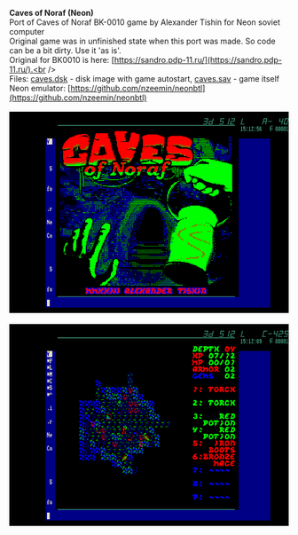 **Caves of Noraf (Neon)**<br />
Port of Caves of Noraf BK-0010 game by Alexander Tishin for Neon soviet computer<br />
Original game was in unfinished state when this port was made. So code can be a bit dirty. Use it 'as is'.<br />
Original for BK0010 is here: [https://sandro.pdp-11.ru/](https://sandro.pdp-11.ru/).<br />
<br />
Files: [caves.dsk](/release/caves.dsk?raw=true) - disk image with game autostart, [caves.sav](/release/caves.sav?raw=true) - game itself<br />
Neon emulator: [https://github.com/nzeemin/neonbtl](https://github.com/nzeemin/neonbtl)<br />
<br />
![Screenshot 1](/screenshots/caves_neon_1.png?raw=true)<br />
<br />
![Screenshot 2](/screenshots/caves_neon_2.png?raw=true)<br />
